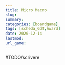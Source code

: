 ```yaml
---
title: Micro Macro
slug: 
summary: 
categories: [boardgame]
tags: [scheda_GdT,Award]
date: 2020-12-14
lastmod: 
url_game: 
---
```

#TODO/scrivere 